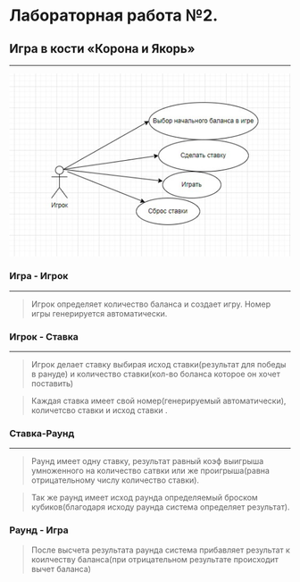 # Лабораторная работа №2.
## Игра в кости «Корона и Якорь»
---
![alt text](<./usercase.jpg>)

### Игра - Игрок
---
> Игрок определяет количество баланса и создает игру.
Номер игры генерируется автоматически.

### Игрок - Ставка
---
> Игрок делает ставку выбирая исход ставки(результат для победы в рануде) и количество ставки(кол-во боланса которое он хочет поставить)

> Каждая ставка имеет свой номер(генерируемый автоматически), количетсво ставки и исход ставки .

### Ставка-Раунд
---
> Раунд имеет одну ставку, результат равный коэф выигрыша умноженного на количество сатвки или же проигрыша(равна отрицательному числу количество ставки).

>Так же раунд имеет исход раунда определяемый броском кубиков(благодаря исходу раунда система определяет результат).

### Раунд - Игра
> После высчета результата раунда система прибавляет результат к коилчеству баланса(при отрицательном результате происходит вычет баланса)

